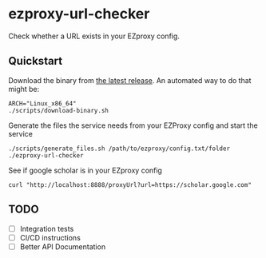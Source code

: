 # ezproxy-url-checker

Check whether a URL exists in your EZproxy config.

## Quickstart

Download the binary from [the latest release](https://github.com/lehigh-university-libraries/ezproxy-url-checker/releases/latest). An automated way to do that might be:

```
ARCH="Linux_x86_64"
./scripts/download-binary.sh
```

Generate the files the service needs from your EZProxy config and start the service

```
./scripts/generate_files.sh /path/to/ezproxy/config.txt/folder
./ezproxy-url-checker
```

See if google scholar is in your EZproxy config

```
curl "http://localhost:8888/proxyUrl?url=https://scholar.google.com"
```


## TODO

- [ ] Integration tests
- [ ] CI/CD instructions
- [ ] Better API Documentation
